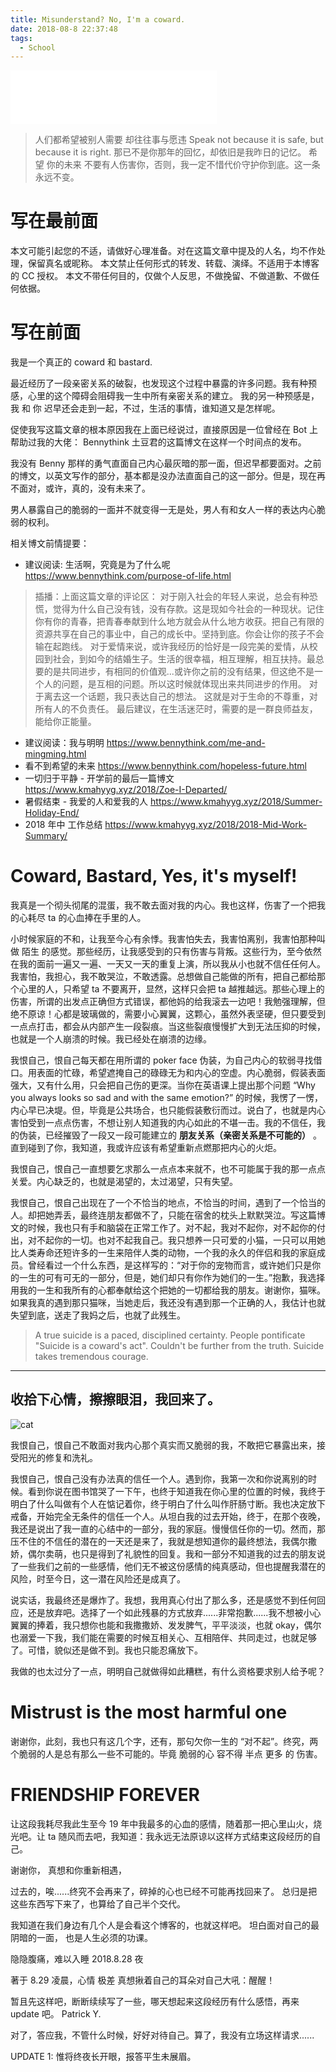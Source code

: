 ```yaml
---
title: Misunderstand? No, I'm a coward.
date: 2018-08-8 22:37:48
tags:
  - School
---
```



<iframe frameborder="no" border="0" marginwidth="0" marginheight="0" width=330 height=86 src="//music.163.com/outchain/player?type=2&id=283846&auto=1&height=66"></iframe>

> 人们都希望被别人需要 却往往事与愿违
> Speak not because it is safe, but because it is right.
> 那已不是你那年的回忆，却依旧是我昨日的记忆。
> 希望 你的未来 不要有人伤害你，否则，我一定不惜代价守护你到底。这一条永远不变。

# 写在最前面

本文可能引起您的不适，请做好心理准备。对在这篇文章中提及的人名，均不作处理，保留真名或昵称。
本文禁止任何形式的转发、转载、演绎。不适用于本博客的 CC 授权。
本文不带任何目的，仅做个人反思，不做挽留、不做道歉、不做任何依据。

# 写在前面

我是一个真正的 coward 和 bastard.

最近经历了一段亲密关系的破裂，也发现这个过程中暴露的许多问题。我有种预感，心里的这个障碍会阻碍我一生中所有亲密关系的建立。
我的另一种预感是，我 和 你 迟早还会走到一起，不过，生活的事情，谁知道又是怎样呢。

促使我写这篇文章的根本原因我在上面已经说过，直接原因是一位曾经在 Bot 上帮助过我的大佬： Bennythink 土豆君的这篇博文在这样一个时间点的发布。

我没有 Benny 那样的勇气直面自己内心最灰暗的那一面，但迟早都要面对。之前的博文，以英文写作的部分，基本都是没办法直面自己的这一部分。但是，现在再不面对，或许，真的，没有未来了。

男人暴露自己的脆弱的一面并不就变得一无是处，男人有和女人一样的表达内心脆弱的权利。

相关博文前情提要：

- 建议阅读: 生活啊，究竟是为了什么呢 https://www.bennythink.com/purpose-of-life.html 

> 插播：上面这篇文章的评论区： 对于刚入社会的年轻人来说，总会有种恐慌，觉得为什么自己没有钱，没有存款。这是现如今社会的一种现状。记住你有你的青春，把青春奉献到什么地方就会从什么地方收获。把自己有限的资源共享在自己的事业中，自己的成长中。坚持到底。你会让你的孩子不会输在起跑线。 对于爱情来说，或许我经历的恰好是一段完美的爱情，从校园到社会，到如今的结婚生子。生活的很幸福，相互理解，相互扶持。最总要的是共同进步，有相同的价值观...或许你之前的没有结果，但这绝不是一个人的问题，是互相的问题。所以这时候就体现出来共同进步的作用。 对于离去这一个话题，我只表达自己的想法。 这就是对于生命的不尊重，对所有人的不负责任。 最后建议，在生活迷茫时，需要的是一群良师益友，能给你正能量。

- 建议阅读：我与明明 https://www.bennythink.com/me-and-mingming.html
- 看不到希望的未来 https://www.bennythink.com/hopeless-future.html
- 一切归于平静 - 开学前的最后一篇博文 https://www.kmahyyg.xyz/2018/Zoe-I-Departed/
- 暑假结束 - 我爱的人和爱我的人 https://www.kmahyyg.xyz/2018/Summer-Holiday-End/
- 2018 年中 工作总结 https://www.kmahyyg.xyz/2018/2018-Mid-Work-Summary/

# Coward, Bastard, Yes, it's myself!

我真是一个彻头彻尾的混蛋，我不敢去面对我的内心。我也这样，伤害了一个把我的心耗尽 ta 的心血捧在手里的人。

小时候家庭的不和，让我至今心有余悸。我害怕失去，我害怕离别，我害怕那种叫做 陌生 的感觉。那些经历，让我感受到的只有伤害与背叛。这些行为，至今依然在我的面前一遍又一遍、一天又一天的重复上演，所以我从小也就不信任任何人。我害怕，我担心，我不敢哭泣，不敢透露。总想做自己能做的所有，把自己都给那个心里的人，只希望 ta 不要离开，显然，这样只会把 ta 越推越远。那些心理上的伤害，所谓的出发点正确但方式错误，都他妈的给我滚去一边吧！我勉强理解，但绝不原谅！心都是玻璃做的，需要小心翼翼，这颗心，虽然外表坚硬，但只要受到一点点打击，都会从内部产生一段裂痕。当这些裂痕慢慢扩大到无法压抑的时候，也就是一个人崩溃的时候。我已经处在崩溃的边缘。

我恨自己，恨自己每天都在用所谓的 poker face 伪装，为自己内心的软弱寻找借口。用表面的忙碌，希望遮掩自己的碌碌无为和内心的空虚。内心脆弱，假装表面强大，又有什么用，只会把自己伤的更深。当你在英语课上提出那个问题 “Why you always looks so sad and with the same emotion?” 的时候，我愣了一愣，内心早已决堤。但，毕竟是公共场合，也只能假装敷衍而过。说白了，也就是内心害怕受到一点点伤害，不想让别人知道我的内心如此的不堪一击。我的不信任，我的伪装，已经摧毁了一段又一段可能建立的 **朋友关系（亲密关系是不可能的）** 。直到碰到了你，我知道，我或许应该有希望重新点燃那把内心的火炬。

我恨自己，恨自己一直想要乞求那么一点点本来就不，也不可能属于我的那一点点关爱。内心缺乏的，也就是渴望的，太过渴望，只有失望。

我恨自己，恨自己出现在了一个不恰当的地点，不恰当的时间，遇到了一个恰当的人。却把她弄丢，最终连朋友都做不了，只能在宿舍的枕头上默默哭泣。写这篇博文的时候，我也只有手和脑袋在正常工作了。对不起，我对不起你，对不起你的付出，对不起你的一切。也对不起我自己。我只想养一只可爱的小猫，一只可以用她比人类寿命还短许多的一生来陪伴人类的动物，一个我的永久的伴侣和我的家庭成员。曾经看过一个什么东西，是这样写的：“对于你的宠物而言，或许她们只是你的一生的可有可无的一部分，但是，她们却只有你作为她们的一生。”抱歉，我选择用我的一生和我所有的心都奉献给这个把她的一切都给我的朋友。谢谢你，猫咪。如果我真的遇到那只猫咪，当她走后，我还没有遇到那一个正确的人，我估计也就失望到底，送走了我妈之后，也就了此残生。

> A true suicide is a paced, disciplined certainty.
> People pontificate "Suicide is a coward's act".
> Couldn't be further from the truth.
> Suicide takes tremendous courage.

-------------------------
收拾下心情，擦擦眼泪，我回来了。
-------------------------

![cat](https://yygc.zzjnyyz.cn/asset_files/hateself1.jpg)

我恨自己，恨自己不敢面对我内心那个真实而又脆弱的我，不敢把它暴露出来，接受阳光的修复和洗礼。

我恨自己，恨自己没有办法真的信任一个人。遇到你，我第一次和你说离别的时候。看到你说在图书馆哭了一下午，也终于知道我在你心里的位置的时候，我终于明白了什么叫做有个人在惦记着你，终于明白了什么叫作肝肠寸断。我也决定放下戒备，开始完全无条件的信任一个人。从坦白我的过去开始，终于，在那个夜晚，我还是说出了我一直的心结中的一部分，我的家庭。慢慢信任你的一切。然而，那压不住的不信任的潜在的一天还是来了，我就是想知道你的最终想法，我偶尔撒娇，偶尔卖萌，也只是得到了礼貌性的回复。我和一部分不知道我的过去的朋友说了一些我们之前的一些感情，他们无不被这份感情的纯真感动，但也提醒我潜在的风险，时至今日，这一潜在风险还是成真了。

说实话，我最终还是爆炸了。我想，我用真心付出了那么多，还是感觉不到任何回应，还是放弃吧。选择了一个如此残暴的方式放弃......非常抱歉......我不想被小心翼翼的捧着，我只想你也能和我撒撒娇、发发脾气，平平淡淡，也就 okay，偶尔也溺爱一下我，我们能在需要的时候互相关心、互相陪伴、共同走过，也就足够了。可惜，貌似还是做不到。我也只能忍痛放下。

我做的也太过分了一点，明明自己就做得如此糟糕，有什么资格要求别人给予呢？

# Mistrust is the most harmful one

谢谢你，此刻，我也只有这几个字，还有，那句欠你一生的 “对不起”。终究，两个脆弱的人是总有那么一些不可能的。毕竟 脆弱的心 容不得 半点 更多 的 伤害。

# FRIENDSHIP FOREVER

让这段我耗尽我此生至今 19 年中我最多的心血的感情，随着那一把心里山火，烧光吧。让 ta 随风而去吧，我知道：我永远无法原谅以这样方式结束这段经历的自己。

谢谢你，
真想和你重新相遇，

过去的，唉......终究不会再来了，碎掉的心也已经不可能再找回来了。
总归是把这些东西写下来了，也算给了自己半个交代。

我知道在我们身边有几个人是会看这个博客的，也就这样吧。
坦白面对自己的最阴暗的一面，
也是人生必须的功课。

隐隐腹痛，难以入睡
2018.8.28 夜

著于 8.29 凌晨，心情 极差
真想揪着自己的耳朵对自己大吼：醒醒！

暂且先这样吧，断断续续写了一些，哪天想起来这段经历有什么感悟，再来 update 吧。
Patrick Y.

对了，答应我，不管什么时候，好好对待自己。算了，我没有立场这样请求......

UPDATE 1:  惟将终夜长开眼，报答平生未展眉。
